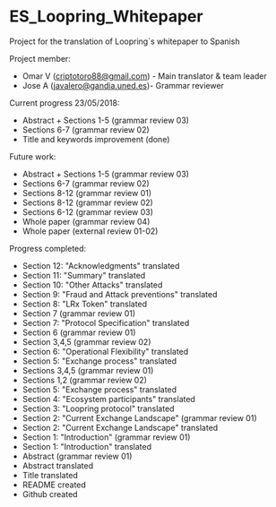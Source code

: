 # ES_Loopring_Whitepaper

Project for the translation of Loopring´s whitepaper to Spanish

Project member: 
- Omar V (criptotoro88@gmail.com) - Main translator & team leader
- Jose A (javalero@gandia.uned.es)- Grammar reviewer


Current progress 23/05/2018:
- Abstract + Sections 1-5 (grammar review 03)
- Sections 6-7 (grammar review 02)
- Title and keywords improvement (done)

Future work:
- Abstract + Sections 1-5 (grammar review 03)
- Sections 6-7 (grammar review 02)
- Sections 8-12 (grammar review 01)
- Sections 8-12 (grammar review 02)
- Sections 6-12 (grammar review 03)
- Whole paper (grammar review 04)
- Whole paper (external review 01-02)

Progress completed:

- Section 12: "Acknowledgments" translated
- Section 11: "Summary" translated
- Section 10: "Other Attacks" translated
- Section 9: "Fraud and Attack preventions" translated
- Section 8: "LRx Token" translated
- Section 7 (grammar review 01)
- Section 7: "Protocol Specification" translated
- Section 6 (grammar review 01)
- Section 3,4,5 (grammar review 02)
- Section 6: "Operational Flexibility"	translated
- Section 5: "Exchange process"	translated
- Sections 3,4,5 (grammar review 01)
- Sections 1,2 (grammar review 02)
- Section 5: "Exchange process"	translated
- Section 4: "Ecosystem participants" translated
- Section 3: "Loopring protocol" translated
- Section 2: "Current Exchange Landscape" (grammar review 01)
- Section 2: "Current Exchange Landscape" translated
- Section 1: "Introduction" (grammar review 01)
- Section 1: "Introduction" translated
- Abstract (grammar review 01)
- Abstract translated
- Title translated
- README created
- Github created
